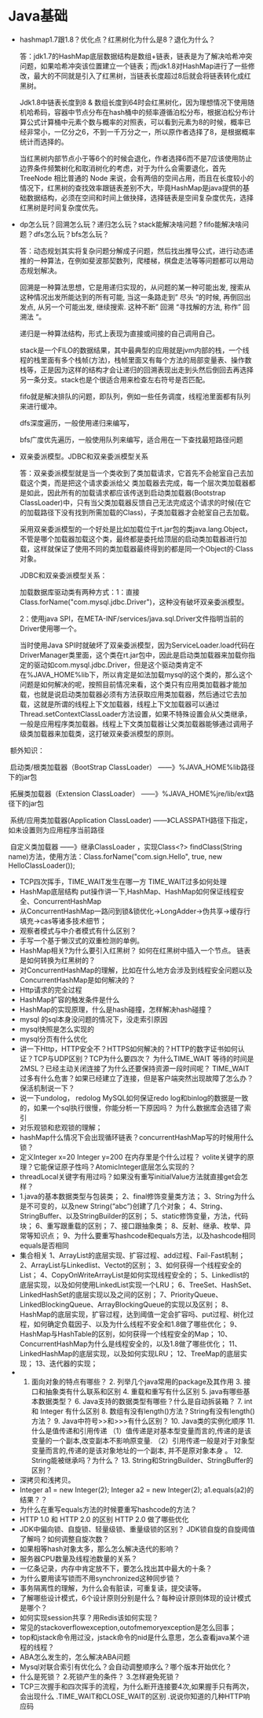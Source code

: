 # Java基础

* hashmap1.7跟1.8？优化点？红黑树化为什么是8？退化为什么？

  答：jdk1.7的HashMap底层数据结构是数组+链表，链表是为了解决哈希冲突问题，如果哈希冲突该位置建立一个链表；而jdk1.8对HashMap进行了一些修改，最大的不同就是引入了红黑树，当链表长度超过8后就会将链表转化成红黑树。

  Jdk1.8中链表长度到8 & 数组长度到64时会红黑树化，因为理想情况下使用随机哈希码，容器中节点分布在hash桶中的频率遵循泊松分布，根据泊松分布计算公式计算桶中元素个数与概率的对照表，可以看到元素为8的时候，概率已经非常小，一亿分之6，不到一千万分之一，所以原作者选择了8，是根据概率统计而选择的。

  当红黑树内部节点小于等6个的时候会退化，作者选择6而不是7应该使用防止边界条件频繁树化和取消树化的考虑，对于为什么会需要退化，首先TreeNode 相比普通的 Node 来说，会有两倍的空间占用，而且在长度较小的情况下，红黑树的查找效率跟链表差别不大，毕竟HashMap是java提供的基础数据结构，必须在空间和时间上做抉择，选择链表是空间复杂度优先，选择红黑树是时间复杂度优先。

* dp怎么玩？回溯怎么玩？递归怎么玩？stack能解决啥问题？fifo能解决啥问题？dfs怎么玩？bfs怎么玩？

  答：动态规划其实将复杂问题分解成子问题，然后找出推导公式，进行动态递推的一种算法，在例如斐波那契数列，爬楼梯，棋盘走法等等问题都可以用动态规划解决。

  回溯是一种算法思想，它是用递归实现的，从问题的某一种可能出发, 搜索从这种情况出发所能达到的所有可能, 当这一条路走到” 尽头 “的时候, 再倒回出发点, 从另一个可能出发, 继续搜索. 这种不断” 回溯 “寻找解的方法, 称作” 回溯法 “。

  递归是一种算法结构，形式上表现为直接或间接的自己调用自己。

  stack是一个FILO的数据结果，其中最典型的应用就是jvm内部的栈，一个线程的栈里面有多个栈帧(方法)，栈帧里面又有每个方法的局部变量表、操作数栈等，正是因为这样的结构才会让递归的回溯表现出走到头然后倒回去再选择另一条分支。stack也是个很适合用来检查左右符号是否匹配。

  fifo就是解决排队的问题，即队列，例如一些任务调度，线程池里面都有队列来进行缓冲。

  dfs深度遍历，一般使用递归来编写，

  bfs广度优先遍历，一般使用队列来编写，适合用在一下查找最短路径问题

* 双亲委派模型。JDBC和双亲委派模型关系

  答：双亲委派模型就是当一个类收到了类加载请求，它首先不会舱室自己去加载这个类，而是把这个请求委派给父 类加载器去完成，每一个层次类加载器都是如此，因此所有的加载请求都应该传送到启动类加载器(Bootstrap ClassLoader)中，只有当父类加载器反馈自己无法完成这个请求的时候(在它的加载路径下没有找到所需加载的Class)，子类加载器才会舱室自己去加载。

  采用双亲委派模型的一个好处是比如加载位于rt.jar包的类java.lang.Object，不管是哪个加载器加载这个类，最终都是委托给顶层的启动类加载器进行加载，这样就保证了使用不同的类加载器最终得到的都是同一个Object的·Class对象。

  JDBC和双亲委派模型关系：

  加载数据库驱动类有两种方式：1：直接Class.forName("com.mysql.jdbc.Driver")，这种没有破坏双亲委派模型。

  2：使用java SPI，在META-INF/services/java.sql.Driver文件指明当前的Driver使用哪一个。

  当时使用Java SPI时就破坏了双亲委派模型，因为ServiceLoader.load代码在DriverManager类里面，这个类在rt.jar包中，因此是启动类加载器来加载你指定的驱动如com.mysql.jdbc.Driver，但是这个驱动类肯定不在%JAVA_HOME%lib下，所以肯定是如法加载mysql的这个类的，那么这个问题是如何解决的呢，按照目前情况来看，这个类只有应用类加载器才能加载，也就是说启动类加载器必须有方法获取应用类加载器，然后通过它去加载，这就是所谓的线程上下文加载器，线程上下文加载器可以通过Thread.setContextClassLoader方法设置，如果不特殊设置会从父类继承，一般是应用程序类加载器。线程上下文类加载器让父类加载器能够通过调用子级类加载器来加载类，这打破双亲委派模型的原则。

​		额外知识：

​		启动类/根类加载器（BootStrap ClassLoader）  ——》%JAVA_HOME%lib路径下的jar包

​		拓展类加载器（Extension ClassLoader）            ——》%JAVA_HOME%jre/lib/ext路径下的jar包

​		系统/应用类加载器(Application ClassLoader)       ——》CLASSPATH路径下指定，如未设置则为应用程序当前路径

​		自定义类加载器														——》继承ClassLoader ，实现Class<?> findClass(String name)方法，使用方法：Class.forName("com.sign.Hello", true, new HelloClassLoader());



* TCP四次挥手，TIME_WAIT发生在哪一方 TIME_WAIT过多如何处理 
* HashMap底层结构 put操作讲一下,HashMap、HashMap如何保证线程安全、ConcurrentHashMap
* 从ConcurrentHashMap一路问到锁&锁优化->LongAdder->伪共享->缓存行填充->cas等诸多技术细节；
* 观察者模式与中介者模式有什么区别？
* 手写一个基于懒汉式的双重检测的单例。
* HashMap相关?为什么要引入红黑树？ 如何在红黑树中插入一个节点。 链表是如何转换为红黑树的？
* 对ConcurrentHashMap的理解，⽐如在什么地⽅会涉及到线程安全问题以及ConcurrentHashMap是如何解决的？
* Http请求的完全过程
* HashMap扩容的触发条件是什么
* HashMap的实现原理，什么是hash碰撞，怎样解决hash碰撞？
* mysql 的sql本身没问题的情况下，没走索引原因
* mysql快照是怎么实现的
* mysql分页有什么优化 
* 讲一下Http，HTTP安全不？HTTPS如何解决的？HTTP的数字证书如何认证？TCP与UDP区别？TCP为什么要四次？ 为什么TIME_WAIT 等待的时间是 2MSL？已经主动关闭连接了为什么还要保持资源一段时间呢？ TIME_WAIT 过多有什么危害？如果已经建⽴了连接，但是客户端突然出现故障了怎么办？保活机制说一下？
* 说一下undolog， redolog MySQL如何保证redo log和binlog的数据是一致的，如果一个sql执行很慢，你能分析一下原因吗？ 为什么数据库会选错了索引
* 对乐观锁和悲观锁的理解；
* hashMap什么情况下会出现循环链表？concurrentHashMap写的时候用什么锁？
* 定义Integer x=20 Integer y=200 在内存里是个什么过程？ volite关键字的原理？它能保证原子性吗？AtomicInteger底层怎么实现的？
* threadLocal关键字有用过吗？如果没有重写initialValue方法就直接get会怎样？
* 1.java的基本数据类型与包装类； 2、final修饰变量类方法； 3、String为什么是不可变的，以及new String(“abc”)创建了几个对象； 4、String、StringBuffer、以及StringBuilder的区别； 5、static修饰变量，方法，代码块； 6、重写跟重载的区别； 7、接口跟抽象类； 8、反射、继承、枚举、异常等知识点； 9、为什么要重写hashcode和equals方法，以及hashcode相同equals是否相同
* 集合相关 1、ArrayList的底层实现、扩容过程、add过程、Fail-Fast机制； 2、ArrayList与Linkedlist、Vectot的区别； 3、如何获得一个线程安全的List； 4、CopyOnWriteArrayList是如何实现线程安全的； 5、Linkedlist的底层实现，以及如何使用LinkedList实现一个LRU； 6、TreeSet、HashSet、LinkedHashSet的底层实现以及之间的区别； 7、PriorityQueue、LinkedBlockingQueue、ArrayBlockingQueue的实现以及区别； 8、HashMap的底层实现，扩容过程，达到阈值一定会扩容吗、put过程、树化过程，如何确定负载因子、以及为什么线程不安全和1.8做了哪些优化； 9、HashMap与HashTable的区别，如何获得一个线程安全的Map； 10、ConcurrentHashMap为什么是线程安全的，以及1.8做了哪些优化； 11、LinkedHashMap的底层实现，以及如何实现LRU； 12、TreeMap的底层实现； 13、迭代器的实现；
* 1. 面向对象的特点有哪些？ 2. 列举几个java常用的package及其作用 3. 接口和抽象类有什么联系和区别 4. 重载和重写有什么区别 5. java有哪些基本数据类型？ 6. Java支持的数据类型有哪些？什么是自动拆装箱？ 7. int 和 Integer 有什么区别 8. 数组有没有length()方法？String有没有length()方法？ 9. Java中符号>>和>>>有什么区别？ 10. Java类的实例化顺序 11. 什么是值传递和引用传递 （1）值传递是对基本型变量而言的,传递的是该变量的一个副本,改变副本不影响原变量. （2）引用传递一般是对于对象型变量而言的,传递的是该对象地址的一个副本, 并不是原对象本身 。 12. String能被继承吗？为什么？ 13. String和StringBuilder、StringBuffer的区别？
* 深拷贝和浅拷贝。 
* Integer a1 = new Integer(2); Integer a2 = new Integer(2); a1.equals(a2)的结果？？ 
* 为什么在重写equals方法的时候要重写hashcode的方法？
* HTTP 1.0 和 HTTP 2.0 的区别 HTTP 2.0 做了哪些优化
* JDK中偏向锁、自旋锁、轻量级锁、重量级锁的区别？ JDK锁自旋的自旋阈值了解吗？如何调整自旋次数？
* 如果相等hash对象太多，那么怎么解决迭代的影响？
* 服务器CPU数量及线程池数量的关系？
* 一亿条记录，内存中肯定放不下，要怎么找出其中最大的十条？
* 为什么要用读写锁而不用synchronized这种同步锁？ 
* 事务隔离性的理解，为什么会有脏读，可重复读，提交读等。
* 了解哪些设计模式，6个设计原则分别是什么？每种设计原则体现的设计模式是哪个？
* 如何实现session共享？用Redis该如何实现？
* 常见的stackoverflowexception,outofmemoryexception是怎么回事；
* top和jstack命令用过没，jstack命令的nid是什么意思，怎么查看java某个进程的线程？
* ABA怎么发生的，怎么解决ABA问题
* Mysql对联合索引有优化么？会自动调整顺序么？哪个版本开始优化？
* 什么是死锁？ 2.死锁产生的条件？ 3.怎样避免死锁？
* TCP三次握手和四次挥手的流程，为什么断开连接要4次,如果握手只有两次，会出现什么 .TIME_WAIT和CLOSE_WAIT的区别 .说说你知道的几种HTTP响应码 
